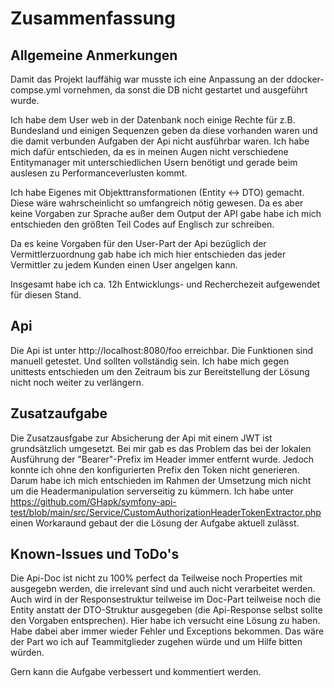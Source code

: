# Zusammenfassung

## Allgemeine Anmerkungen

Damit das Projekt lauffähig war musste ich eine Anpassung an der ddocker-compse.yml vornehmen, da sonst die DB nicht
gestartet und ausgeführt wurde.

Ich habe dem User web in der Datenbank noch einige Rechte für z.B. Bundesland und einigen Sequenzen geben da diese
vorhanden waren und die damit verbunden Aufgaben der Api nicht ausführbar waren. Ich habe mich dafür entschieden, da 
es in meinen Augen nicht verschiedene Entitymanager mit unterschiedlichen Usern benötigt und gerade beim auslesen 
zu Performanceverlusten kommt.

Ich habe Eigenes mit Objekttransformationen (Entity <-> DTO) gemacht. Diese wäre wahrscheinlicht so umfangreich 
nötig gewesen. Da es aber keine Vorgaben zur Sprache außer dem Output der API gabe habe ich mich entschieden den 
größten Teil Codes auf Englisch zur schreiben.

Da es keine Vorgaben für den User-Part der Api bezüglich der Vermittlerzuordnung gab habe ich mich hier entschieden das
jeder Vermittler zu jedem Kunden einen User angelgen kann.

Insgesamt habe ich ca. 12h Entwicklungs- und Recherchezeit aufgewendet für diesen Stand.

## Api

Die Api ist unter http://localhost:8080/foo erreichbar. Die Funktionen sind manuell getestet. Und sollten vollständig
sein. Ich habe mich gegen unittests entschieden um den Zeitraum bis zur Bereitstellung der Lösung nicht noch weiter 
zu verlängern.


## Zusatzaufgabe

Die Zusatzausfgabe zur Absicherung der Api mit einem JWT ist grundsätzlich umgesetzt. Bei mir gab es das Problem 
das bei der lokalen Ausführung der "Bearer"-Prefix im Header immer entfernt wurde. Jedoch konnte ich ohne den 
konfigurierten Prefix den Token nicht generieren. Darum habe ich mich entschieden im Rahmen der Umsetzung mich nicht
um die Headermanipulation serverseitig zu kümmern. Ich habe unter 
https://github.com/GHapk/symfony-api-test/blob/main/src/Service/CustomAuthorizationHeaderTokenExtractor.php einen
Workaraund gebaut der die Lösung der Aufgabe aktuell zulässt.

## Known-Issues und ToDo's

Die Api-Doc ist nicht zu 100% perfect da Teilweise noch Properties mit ausgegebn werden, die irrelevant sind und auch
nicht verarbeitet werden. Auch wird in der Responsestruktur teilweise im Doc-Part teilweise noch die Entity anstatt 
der DTO-Struktur ausgegeben (die Api-Response selbst sollte den Vorgaben entsprechen). Hier habe ich versucht eine
Lösung zu haben. Habe dabei aber immer wieder Fehler und Exceptions bekommen. Das wäre der Part wo ich auf 
Teammitglieder zugehen würde und um Hilfe bitten würden.

Gern kann die Aufgabe verbessert und kommentiert werden.